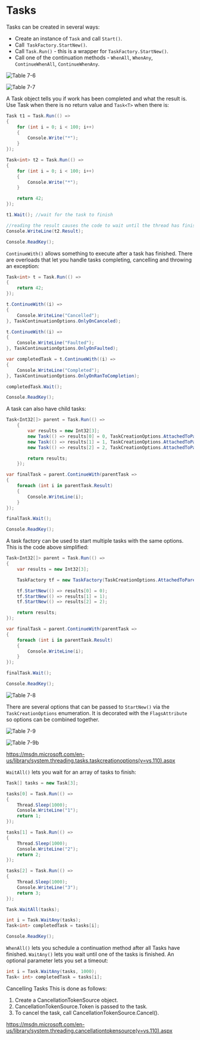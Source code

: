 # Tasks

Tasks can be created in several ways:
- Create an instance of `Task` and call `Start()`.
- Call` TaskFactory.StartNew()`.
- Call `Task.Run()` - this is a wrapper for `TaskFactory.StartNew()`.
- Call one of the continuation methods - `WhenAll`, `WhenAny`, `ContinueWhenAll`, `ContinueWhenAny`.

![Table 7-6](../media/Tasks.png)

![Table 7-7](../media/Tasks-2.png)

A Task object tells you if work has been completed and what the result is. Use Task when there is no return value and `Task<T>` when there is:

```csharp
Task t1 = Task.Run(() =>
{
    for (int i = 0; i < 100; i++)
    {
        Console.Write("*");
    }
});

Task<int> t2 = Task.Run(() =>
{
    for (int i = 0; i < 100; i++)
    {
        Console.Write("*");
    }

    return 42;
});

t1.Wait(); //wait for the task to finish

//reading the result causes the code to wait until the thread has finished - Wait() is not required
Console.WriteLine(t2.Result);

Console.ReadKey();
```

`ContinueWith()` allows something to execute after a task has finished. There are overloads that let you handle tasks completing, cancelling and throwing an exception:

```csharp
Task<int> t = Task.Run(() =>
{
    return 42;
});

t.ContinueWith((i) =>
{
    Console.WriteLine("Cancelled");
}, TaskContinuationOptions.OnlyOnCanceled);

t.ContinueWith((i) =>
{
    Console.WriteLine("Faulted");
}, TaskContinuationOptions.OnlyOnFaulted);

var completedTask = t.ContinueWith((i) =>
{
    Console.WriteLine("Completed");
}, TaskContinuationOptions.OnlyOnRanToCompletion);

completedTask.Wait();

Console.ReadKey();
```

A task can also have child tasks:

```csharp
Task<Int32[]> parent = Task.Run(() =>
    {
        var results = new Int32[3];
        new Task(() => results[0] = 0, TaskCreationOptions.AttachedToParent).Start();
        new Task(() => results[1] = 1, TaskCreationOptions.AttachedToParent).Start();
        new Task(() => results[2] = 2, TaskCreationOptions.AttachedToParent).Start();

        return results;
    });

var finalTask = parent.ContinueWith(parentTask =>
{
    foreach (int i in parentTask.Result)
    {
        Console.WriteLine(i);
    }
});

finalTask.Wait();

Console.ReadKey();
```

A task factory can be used to start multiple tasks with the same options. This is the code above simplified:

```csharp
Task<Int32[]> parent = Task.Run(() =>
{
    var results = new Int32[3];

    TaskFactory tf = new TaskFactory(TaskCreationOptions.AttachedToParent, TaskContinuationOptions.ExecuteSynchronously);

    tf.StartNew(() => results[0] = 0);
    tf.StartNew(() => results[1] = 1);
    tf.StartNew(() => results[2] = 2);

    return results;
});

var finalTask = parent.ContinueWith(parentTask =>
{
    foreach (int i in parentTask.Result)
    {
        Console.WriteLine(i);
    }
});

finalTask.Wait();

Console.ReadKey();
```

![Table 7-8](../media/Tasks-3.png)

There are several options that can be passed to `StartNew()` via the `TaskCreationOptions` enumeration. It is decorated with the `FlagsAttribute` so options can be combined together.

![Table 7-9](../media/Tasks-5.png)

![Table 7-9b](../media/Tasks-4.png)

https://msdn.microsoft.com/en-us/library/system.threading.tasks.taskcreationoptions(v=vs.110).aspx

`WaitAll()` lets you wait for an array of tasks to finish:

```csharp
Task[] tasks = new Task[3];

tasks[0] = Task.Run(() =>
{
    Thread.Sleep(1000);
    Console.WriteLine("1");
    return 1;
});

tasks[1] = Task.Run(() =>
{
    Thread.Sleep(1000);
    Console.WriteLine("2");
    return 2;
});

tasks[2] = Task.Run(() =>
{
    Thread.Sleep(1000);
    Console.WriteLine("3");
    return 3;
});

Task.WaitAll(tasks);

int i = Task.WaitAny(tasks);
Task<int> completedTask = tasks[i];

Console.ReadKey();
```

`WhenAll()` lets you schedule a continuation method after all Tasks have finished. `WaitAny()` lets you wait until one of the tasks is finished. An optional parameter lets you set a timeout:

```csharp
int i = Task.WaitAny(tasks, 1000);
Task< int> completedTask = tasks[i];
```

Cancelling Tasks
This is done as follows:

1. Create a CancellationTokenSource object.
2. CancellationTokenSource.Token is passed to the task.
3. To cancel the task, call CancellationTokenSource.Cancel().

https://msdn.microsoft.com/en-us/library/system.threading.cancellationtokensource(v=vs.110).aspx

<!--stackedit_data:
eyJoaXN0b3J5IjpbLTEzNDEwNjgwMDZdfQ==
-->